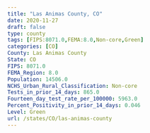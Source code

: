 ```yaml
---
title: "Las Animas County, CO"
date: 2020-11-27
draft: false
type: county
tags: [FIPS:8071.0,FEMA:8.0,Non-core,Green]
categories: [CO]
County: Las Animas County
State: CO
FIPS: 8071.0
FEMA_Region: 8.0
Population: 14506.0
NCHS_Urban_Rural_Classification: Non-core
Tests_in_prior_14_days: 865.0
Fourteen_day_test_rate_per_100000: 5963.0
Percent_Positivity_in_prior_14_days: 0.046
Level: Green
url: /states/CO/las-animas-county
---
```



